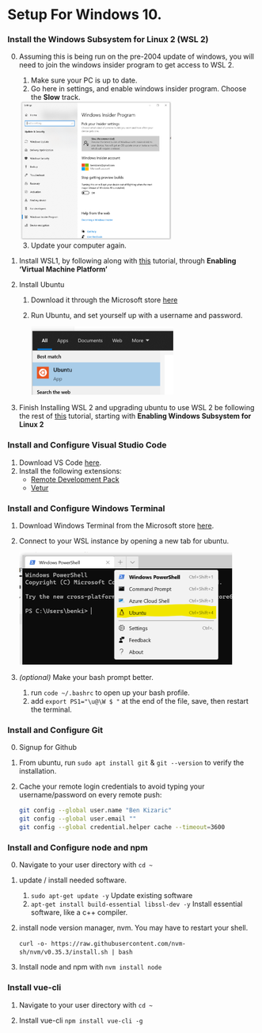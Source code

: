 # Setup For Windows 10.

### Install the Windows Subsystem for Linux 2 (WSL 2)

0. Assuming this is being run on the pre-2004 update of windows, you will need to join the windows insider program to get access to WSL 2.

   1. Make sure your PC is up to date.
   2. Go here in settings, and enable windows insider program. Choose the **Slow** track.

   <img src="./media/Insider.png" alt="image-20200514114321708" style="zoom:30%;" /> 

   3. Update your computer again.

1. Install WSL1, by following along with [this](https://pureinfotech.com/install-windows-subsystem-linux-2-windows-10/) tutorial, through **Enabling ‘Virtual Machine Platform’** 

2. Install Ubuntu 

   1. Download it through the Microsoft store [here](https://www.microsoft.com/en-us/p/ubuntu/9nblggh4msv6#activetab=pivot:overviewtab) 

   2. Run Ubuntu, and set yourself up with a username and password.

      <img src="./media/Ubuntu.png" alt="image-20200514115044653" style="zoom:50%;" /> 

3. Finish Installing WSL 2 and upgrading ubuntu to use WSL 2 be following the rest of [this](https://pureinfotech.com/install-windows-subsystem-linux-2-windows-10/) tutorial, starting with **Enabling Windows Subsystem for Linux 2** 

### Install and Configure Visual Studio Code

1. Download VS Code [here](https://code.visualstudio.com/).
2. Install the following extensions:
   * [Remote Development Pack](https://marketplace.visualstudio.com/items?itemName=ms-vscode-remote.vscode-remote-extensionpack)
   * [Vetur](https://marketplace.visualstudio.com/items?itemName=octref.vetur) 

### Install and Configure Windows Terminal

1. Download Windows Terminal from the Microsoft store [here](https://www.microsoft.com/en-us/p/windows-terminal/9n0dx20hk701#activetab=pivot:overviewtab).

2. Connect to your WSL instance by opening a new tab for ubuntu.

   <img src="./media/UbuntuTerminal.png" alt="image-20200514121902568" style="zoom:50%;" /> 

3. *(optional)* Make your bash prompt better.

   1. run `code ~/.bashrc` to open up your bash profile.
   2. add `export PS1="\u@\W $ "` at the end of the file, save, then restart the terminal.

### Install and Configure Git

0. Signup for Github

1. From ubuntu, run `sudo apt install git` & `git --version` to verify the installation.

2. Cache your remote login credentials to avoid typing your username/password on every remote push:

   ```bash
   git config --global user.name "Ben Kizaric"
   git config --global user.email ""
   git config --global credential.helper cache --timeout=3600
   ```

### Install and Configure node and npm

0. Navigate to your user directory with `cd ~`

1. update / install needed software.

   1. `sudo apt-get update -y` Update existing software
   2. `apt-get install build-essential libssl-dev -y` Install essential software, like a c++ compiler.

2. install node version manager, nvm. You may have to restart your shell.

   `curl -o- https://raw.githubusercontent.com/nvm-sh/nvm/v0.35.3/install.sh | bash` 

3. Install node and npm with `nvm install node` 

### Install vue-cli

1. Navigate to your user directory with `cd ~`

2. Install vue-cli `npm install vue-cli -g` 

